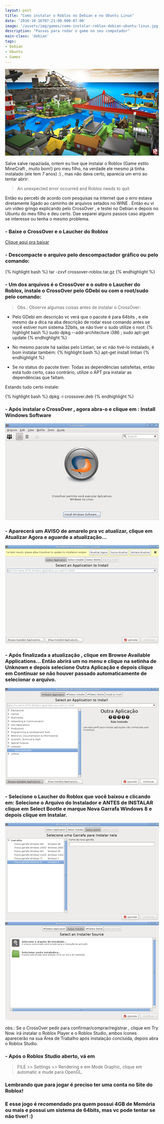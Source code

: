 ```yaml
---
layout: post
title: "Como instalar o Roblox no Debian e no Ubuntu Linux"
date: '2016-10-16T07:21:00.000-07:00'
image: '/assets/img/games/como-instalar-roblox-debian-ubuntu-linux.jpg'
description: "Passos para rodar o game no seu computador"
main-class: 'debian'
tags:
- Debian
- Ubuntu
- Games
---
```


![Como instalar o Roblox no Debian e no Ubuntu Linux](/assets/img/games/como-instalar-roblox-debian-ubuntu-linux.jpg "Como instalar o Roblox no Debian e no Ubuntu Linux")

Salve salve rapaziada, ontem eu tive que instalar o Roblox (Game estilo MineCraft , muito bom!) pro meu filho, na verdade ele mesmo já tinha instalado (ele tem 7 anos) :) , mas não dava certo, aparecia um erro ao tentar abrir:
 
> An unexpected error occurred and Roblox needs to quit
 
Então eu percebi de acordo com pesquisas na internet que o erro estava diretamente ligado ao caminho de arquivos setados no WINE . Então eu vi um vídeo gringo explicando pelo CrossOver , e testei no Debian e depois no Ubuntu do meu filho e deu certo. Dae separei alguns passos caso alguém se interesse ou tenha o mesmo problema.
 
###  - Baixe o CrossOver e o Laucher do Roblox
[Clique aqui pra baixar](https://www.codeweavers.com/products/crossover-linux/download)
 
###  - Descompacte o arquivo pelo descompactador gráfico ou pelo comando:
{% highlight bash %}
tar -zxvf crossover-roblox.tar.gz
{% endhighlight %}

###  - Um dos arquivos é o CrossOver e o outro o Laucher do Roblox, instale o CrossOver pelo GDebi ou com o root/sudo pelo comando:
 
>  Obs.: Observe algumas coisas antes de instalar o CrossOver:
  
- Pelo GDebi em descrição vc verá que o pacote é para 64bits , e ele mesmo da a dica na aba descrição de rodar esse comando antes se você estiver num sistema 32bits, se não tiver o sudo utilize o root:
{% highlight bash %}
sudo dpkg --add-architecture i386 ; sudo apt-get update
{% endhighlight %}
      
- No mesmo pacote há saídas pelo Lintian, se vc não tivé-lo instalado, é bom instalar também:
{% highlight bash %}
apt-get install lintian
{% endhighlight %}
      
- Se no status do pacote tiver: Todas as dependências satisfeitas, então está tudo certo, caso contrário, utilize o APT pra instalar as dependências que faltam. 

Estando tudo certo instale:
 
{% highlight bash %}
dpkg -i crossover.deb
{% endhighlight %}
 
###  - Após instalar o CrossOver , agora abra-o e clique em : Install Windows Software
 
     
![Como instalar o Roblox no Debian e no Ubuntu Linux](/assets/img/games/cross-over-print.png "Como instalar o Roblox no Debian e no Ubuntu Linux")
 
###  - Aparecerá um AVISO de amarelo pra vc atualizar, clique em Atualizar Agora e aguarde a atualização...
 
       
![Como instalar o Roblox no Debian e no Ubuntu Linux](/assets/img/games/co2.png "Como instalar o Roblox no Debian e no Ubuntu Linux")
 
###  - Após finalizada a atualização , clique em Browse Available Applications... Então abrirá um no menu e clique na setinha de Unknown e depois selecione Outra Aplicação e depois clique em Continuar se não houver passado automaticamente de selecionar o arquivo.
 
        
![Como instalar o Roblox no Debian e no Ubuntu Linux](/assets/img/games/coN.png "Como instalar o Roblox no Debian e no Ubuntu Linux")
 
###  - Selecione o Laucher do Roblox que você baixou e clicando em: Selecione o Arquivo do Instalador e ANTES de INSTALAR clique em Select Bootle e marque Nova Garrafa Windows 8 e depois clique em Instalar.
 
      
![Como instalar o Roblox no Debian e no Ubuntu Linux](/assets/img/games/co0.png "Como instalar o Roblox no Debian e no Ubuntu Linux")
![Como instalar o Roblox no Debian e no Ubuntu Linux](/assets/img/games/co4.png "Como instalar o Roblox no Debian e no Ubuntu Linux")
 
obs.: Se o CrossOver pedir para confirmar/comprar/registrar , clique em Try Now. 
 irá instalar o Roblox Player e o Roblox Studio, ambos ícones aparecerão na sua Área de Trabalho após instalação concluída, depois abra o Roblox Studio.
 
 
###  - Após o Roblox Studio aberto, vá em 

> FILE >> Settings >> Rendering e em Mode Graphic, clique em automatic e mude para OpenGL.
 
### Lembrando que para jogar é preciso ter uma conta no Site do Roblox!
 
### E esse jogo é recomendado pra quem possui 4GB de Memória ou mais e possui um sistema de 64bits, mas vc pode tentar se não tiver! :)
 
 
 
